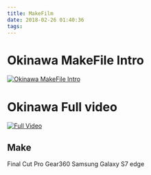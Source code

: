 ```yaml
---
title: MakeFilm
date: 2018-02-26 01:40:36
tags:
---
```


# Okinawa MakeFile Intro
[![Okinawa MakeFile Intro](https://img.youtube.com/vi/zyVh8sndeIY/0.jpg)](https://youtu.be/zyVh8sndeIY?t=0s)

# Okinawa Full video
[![Full Video](https://img.youtube.com/vi/kkTHTJ-QY1U/0.jpg)](https://youtube.be/kkTHTJ-QY1U?t=0s)

## Make
Final Cut Pro
Gear360
Samsung Galaxy S7 edge
